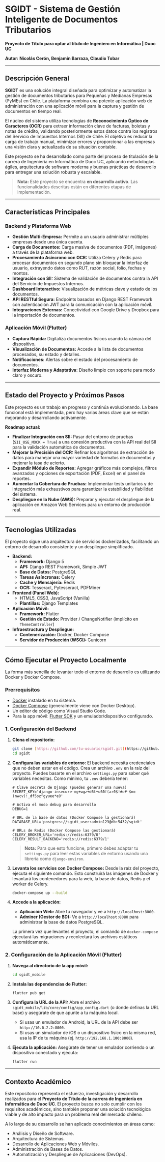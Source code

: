 # SGIDT - Sistema de Gestión Inteligente de Documentos Tributarios

**Proyecto de Título para optar al título de Ingeniero en Informática | Duoc UC**

**Autor: Nicolás Cerón, Benjamin Barraza, Claudio Tobar**

---

##  Descripción General

**SGIDT** es una solución integral diseñada para optimizar y automatizar la gestión de documentos tributarios para Pequeñas y Medianas Empresas (PyMEs) en Chile. La plataforma combina una potente aplicación web de administración con una aplicación móvil para la captura y gestión de documentos en tiempo real.

El núcleo del sistema utiliza tecnologías de **Reconocimiento Óptico de Caracteres (OCR)** para extraer información clave de facturas, boletas y notas de crédito, validando posteriormente estos datos contra los registros del Servicio de Impuestos Internos (SII) de Chile. El objetivo es reducir la carga de trabajo manual, minimizar errores y proporcionar a las empresas una visión clara y actualizada de su situación contable.

Este proyecto se ha desarrollado como parte del proceso de titulación de la carrera de Ingeniería en Informática de Duoc UC, aplicando metodologías ágiles, arquitectura de software moderna y buenas prácticas de desarrollo para entregar una solución robusta y escalable.

> **Nota:** Este proyecto se encuentra **en desarrollo activo**. Las funcionalidades descritas están en diferentes etapas de implementación.

---

##  Características Principales

### Backend y Plataforma Web
* **Gestión Multi-Empresa:** Permite a un usuario administrar múltiples empresas desde una única cuenta.
* **Carga de Documentos:** Carga masiva de documentos (PDF, imágenes) a través de la plataforma web.
* **Procesamiento Asíncrono con OCR:** Utiliza Celery y Redis para procesar documentos en segundo plano sin bloquear la interfaz de usuario, extrayendo datos como RUT, razón social, folio, fechas y montos.
* **Integración con SII:** Sistema de validación de documentos contra la API del Servicio de Impuestos Internos.
* **Dashboard Interactivo:** Visualización de métricas clave y estado de los documentos.
* **API RESTful Segura:** Endpoints basados en Django REST Framework con autenticación JWT para la comunicación con la aplicación móvil.
* **Integraciones Externas:** Conectividad con Google Drive y Dropbox para la importación de documentos.

### Aplicación Móvil (Flutter)
* **Captura Rápida:** Digitaliza documentos físicos usando la cámara del dispositivo.
* **Visualización de Documentos:** Accede a la lista de documentos procesados, su estado y detalles.
* **Notificaciones:** Alertas sobre el estado del procesamiento de documentos.
* **Interfaz Moderna y Adaptativa:** Diseño limpio con soporte para modo claro y oscuro.

---

##  Estado del Proyecto y Próximos Pasos

Este proyecto es un trabajo en progreso y continúa evolucionando. La base funcional está implementada, pero hay varias áreas clave que se están mejorando y desarrollando activamente.

**Roadmap actual:**

* **Finalizar Integración con SII:** Pasar del entorno de pruebas (`SII_USE_MOCK = True`) a una conexión productiva con la API real del SII para la validación automática de documentos.
* **Mejorar la Precisión del OCR:** Refinar los algoritmos de extracción de datos para manejar una mayor variedad de formatos de documentos y mejorar la tasa de acierto.
* **Expandir Módulo de Reportes:** Agregar gráficos más complejos, filtros avanzados y opciones de exportación (PDF, Excel) en el panel de reportes.
* **Aumentar la Cobertura de Pruebas:** Implementar tests unitarios y de integración más exhaustivos para garantizar la estabilidad y fiabilidad del sistema.
* **Despliegue en la Nube (AWS):** Preparar y ejecutar el despliegue de la aplicación en Amazon Web Services para un entorno de producción real.

---

## Tecnologías Utilizadas

El proyecto sigue una arquitectura de servicios dockerizados, facilitando un entorno de desarrollo consistente y un despliegue simplificado.

* **Backend:**
    * **Framework:** Django 5
    * **API:** Django REST Framework, Simple JWT
    * **Base de Datos:** PostgreSQL
    * **Tareas Asíncronas:** Celery
    * **Cache y Mensajería:** Redis
    * **OCR:** Tesseract, Pytesseract, PDFMiner
* **Frontend (Panel Web):**
    * HTML5, CSS3, JavaScript (Vanilla)
    * **Plantillas:** Django Templates
* **Aplicación Móvil:**
    * **Framework:** Flutter
    * **Gestión de Estado:** Provider / ChangeNotifier (implícito en `ThemeController`)
* **Infraestructura y Despliegue:**
    * **Contenerización:** Docker, Docker Compose
    * **Servidor de Producción (WSGI):** Gunicorn

---

##  Cómo Ejecutar el Proyecto Localmente

La forma más sencilla de levantar todo el entorno de desarrollo es utilizando Docker y Docker Compose.

### Prerrequisitos
* [Docker](https://www.docker.com/get-started) instalado en tu sistema.
* [Docker Compose](https://docs.docker.com/compose/install/) (generalmente viene con Docker Desktop).
* Un editor de código como Visual Studio Code.
* Para la app móvil: [Flutter SDK](https://flutter.dev/docs/get-started/install) y un emulador/dispositivo configurado.

### 1. Configuración del Backend

1.  **Clona el repositorio:**
    ```bash
    git clone [https://github.com/tu-usuario/sgidt.git](https://github.com/tu-usuario/sgidt.git)
    cd sgidt
    ```

2.  **Configura las variables de entorno:**
    El backend necesita credenciales que no deben estar en el código. Crea un archivo `.env` en la raíz del proyecto. Puedes basarte en el archivo `settings.py` para saber qué variables necesitas. Como mínimo, tu `.env` debería tener:

    ```env
    # Clave secreta de Django (puedes generar una nueva)
    SECRET_KEY='django-insecure-=g+wgz+d6t+u60f(ar0$!#o#-$m=(nwcv)!_df5oz^gyuee*e0'

    # Activa el modo debug para desarrollo
    DEBUG=1

    # URL de la base de datos (Docker Compose la gestionará)
    DATABASE_URL='postgres://sgidt_user:admin123@db:5432/sgidt'

    # URLs de Redis (Docker Compose las gestionará)
    CELERY_BROKER_URL='redis://redis:6379/0'
    CELERY_RESULT_BACKEND='redis://redis:6379/1'
    ```
    > **Nota:** Para que esto funcione, primero debes adaptar tu `settings.py` para leer estas variables de entorno usando una librería como `django-environ`.

3.  **Levanta los servicios con Docker Compose:**
    Desde la raíz del proyecto, ejecuta el siguiente comando. Esto construirá las imágenes de Docker y levantará los contenedores para la web, la base de datos, Redis y el worker de Celery.

    ```bash
    docker-compose up --build
    ```

4.  **Accede a la aplicación:**
    * **Aplicación Web:** Abre tu navegador y ve a `http://localhost:8000`.
    * **Adminer (Gestor de BD):** Ve a `http://localhost:8080` para administrar la base de datos PostgreSQL.

    La primera vez que levantes el proyecto, el comando de `docker-compose` ejecutará las migraciones y recolectará los archivos estáticos automáticamente.

### 2. Configuración de la Aplicación Móvil (Flutter)

1.  **Navega al directorio de la app móvil:**
    ```bash
    cd sgidt_mobile
    ```

2.  **Instala las dependencias de Flutter:**
    ```bash
    flutter pub get
    ```

3.  **Configura la URL de la API:**
    Abre el archivo `sgidt_mobile/lib/core/config/app_config.dart` (o donde definas la URL base) y asegúrate de que apunte a tu máquina local.
    * Si usas un emulador de Android, la URL de la API debe ser `http://10.0.2.2:8000`.
    * Si usas un simulador de iOS o un dispositivo físico en la misma red, usa la IP de tu máquina (ej. `http://192.168.1.100:8000`).

4.  **Ejecuta la aplicación:**
    Asegúrate de tener un emulador corriendo o un dispositivo conectado y ejecuta:
    ```bash
    flutter run
    ```

---

##  Contexto Académico

Este repositorio representa el esfuerzo, investigación y desarrollo realizados para el **Proyecto de Título de la carrera de Ingeniería en Informática de Duoc UC**. El proyecto busca no solo cumplir con los requisitos académicos, sino también proponer una solución tecnológica viable y de alto impacto para un problema real del mercado chileno.

A lo largo de su desarrollo se han aplicado conocimientos en áreas como:
* Análisis y Diseño de Software.
* Arquitectura de Sistemas.
* Desarrollo de Aplicaciones Web y Móviles.
* Administración de Bases de Datos.
* Automatización y Despliegue de Aplicaciones (DevOps).
